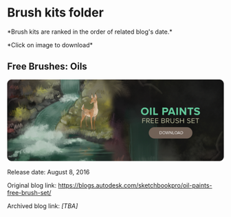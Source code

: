# Brush kits folder

\*Brush kits are ranked in the order of related blog's date.\*

\*Click on image to download\*

## Free Brushes: Oils

![Cover](./assets/img/blog-header-oils-1700x640-1024x386-768x290.png)

Release date: August 8, 2016

Original blog link: https://blogs.autodesk.com/sketchbookpro/oil-paints-free-brush-set/

Archived blog link: _[TBA]_